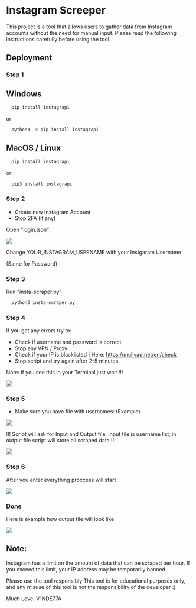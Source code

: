 
# Instagram Screeper

This project is a tool that allows users to gather data from Instagram accounts without the need for manual input. Please read the following instructions carefully before using the tool.




## Deployment

### Step 1
## Windows 

```bash
  pip install instagrapi
```
or 
```bash
  python3 -m pip install instagrapi
```


## MacOS / Linux 

```bash
  pip install instagrapi
```
or
```bash
  pip3 install instagrapi
```

### Step 2

- Create new Instagram Account 
- Stop 2FA (if any)

Open "login.json":

![](https://i.ibb.co/ZfWFCby/11111.png)

Change YOUR_INSTAGRAM_USERNAME with your Instgaram Username

(Same for Password)

### Step 3

Run "insta-scraper.py"

```bash
  python3 insta-scraper.py
```

### Step 4
If you get any errors try to:
- Check if username and password is correct
- Stop any VPN / Proxy
- Check if your IP is blacklisted | Here: https://mullvad.net/en/check
- Stop script and try again after 2-5 minutes.

Note:
 If you see this in your Terminal just wait !!!

![](https://i.ibb.co/hWV3KZ7/saswds.png)


### Step 5
- Make sure you have file with usernames: (Example)

![](https://i.ibb.co/dp5QdjK/2.png)

!!! Script will ask for Input and Output file, input file is username list, in output file script will store all scraped data !!!

![](https://i.ibb.co/tHWfkR3/Screenshot-at-Feb-18-00-03-34.png)

### Step 6
After you enter everything proccess will start

![](https://i.ibb.co/5WwMtvf/wefwefwef.png)

### Done

Here is example how output file will look like:

![](https://i.ibb.co/jhgKZ73/5.png)



## Note:

Instagram has a limit on the amount of data that can be scraped per hour. If you exceed this limit, your IP address may be temporarily banned. 




Please use the tool responsibly
This tool is for educational purposes only, and any misuse of this tool is not the responsibility of the developer :)

Much Love, V1NDE77A



